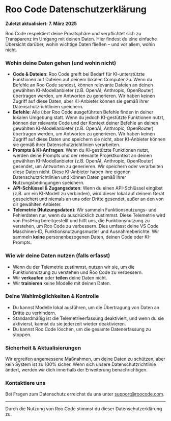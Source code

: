 # Roo Code Datenschutzerklärung

**Zuletzt aktualisiert: 7. März 2025**

Roo Code respektiert deine Privatsphäre und verpflichtet sich zu Transparenz im Umgang mit deinen Daten. Hier findest du eine einfache Übersicht darüber, wohin wichtige Daten fließen – und vor allem, wohin nicht.

### **Wohin deine Daten gehen (und wohin nicht)**

- **Code & Dateien**: Roo Code greift bei Bedarf für KI-unterstützte Funktionen auf Dateien auf deinem lokalen Computer zu. Wenn du Befehle an Roo Code sendest, können relevante Dateien an deinen gewählten KI-Modellanbieter (z.B. OpenAI, Anthropic, OpenRouter) übertragen werden, um Antworten zu generieren. Wir haben keinen Zugriff auf diese Daten, aber KI-Anbieter können sie gemäß ihrer Datenschutzrichtlinien speichern.
- **Befehle**: Alle über Roo Code ausgeführten Befehle finden in deiner lokalen Umgebung statt. Wenn du jedoch KI-gestützte Funktionen nutzt, können der relevante Code und der Kontext deiner Befehle an deinen gewählten KI-Modellanbieter (z.B. OpenAI, Anthropic, OpenRouter) übertragen werden, um Antworten zu generieren. Wir haben keinen Zugriff auf diese Daten und speichern sie nicht, aber KI-Anbieter können sie gemäß ihrer Datenschutzrichtlinien verarbeiten.
- **Prompts & KI-Anfragen**: Wenn du KI-gestützte Funktionen nutzt, werden deine Prompts und der relevante Projektkontext an deinen gewählten KI-Modellanbieter (z.B. OpenAI, Anthropic, OpenRouter) gesendet, um Antworten zu generieren. Wir speichern oder verarbeiten diese Daten nicht. Diese KI-Anbieter haben ihre eigenen Datenschutzrichtlinien und können Daten gemäß ihrer Nutzungsbedingungen speichern.
- **API-Schlüssel & Zugangsdaten**: Wenn du einen API-Schlüssel eingibst (z.B. um ein KI-Modell zu verbinden), wird dieser lokal auf deinem Gerät gespeichert und niemals an uns oder Dritte gesendet, außer an den von dir gewählten Anbieter.
- **Telemetrie (Nutzungsdaten)**: Wir sammeln Funktionsnutzungs- und Fehlerdaten nur, wenn du ausdrücklich zustimmst. Diese Telemetrie wird von PostHog bereitgestellt und hilft uns, die Funktionsnutzung zu verstehen, um Roo Code zu verbessern. Dies umfasst deine VS Code Maschinen-ID, Funktionsnutzungsmuster und Ausnahmeberichte. Wir sammeln **keine** personenbezogenen Daten, deinen Code oder KI-Prompts.

### **Wie wir deine Daten nutzen (falls erfasst)**

- Wenn du der Telemetrie zustimmst, nutzen wir sie, um die Funktionsnutzung zu verstehen und Roo Code zu verbessern.
- Wir **verkaufen** oder **teilen** deine Daten nicht.
- Wir **trainieren** keine Modelle mit deinen Daten.

### **Deine Wahlmöglichkeiten & Kontrolle**

- Du kannst Modelle lokal ausführen, um die Übertragung von Daten an Dritte zu verhindern.
- Standardmäßig ist die Telemetrieerfassung deaktiviert, und wenn du sie aktivierst, kannst du sie jederzeit wieder deaktivieren.
- Du kannst Roo Code löschen, um die gesamte Datenerfassung zu stoppen.

### **Sicherheit & Aktualisierungen**

Wir ergreifen angemessene Maßnahmen, um deine Daten zu schützen, aber kein System ist zu 100% sicher. Wenn sich unsere Datenschutzrichtlinie ändert, werden wir dich innerhalb der Erweiterung benachrichtigen.

### **Kontaktiere uns**

Bei Fragen zum Datenschutz erreichst du uns unter support@roocode.com.

---

Durch die Nutzung von Roo Code stimmst du dieser Datenschutzerklärung zu.
